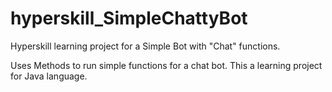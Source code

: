 # hyperskill_SimpleChattyBot
Hyperskill learning project for a Simple Bot with "Chat" functions.

Uses Methods to run simple functions for a chat bot.
This a learning project for Java language.
